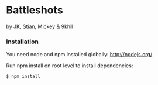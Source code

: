 # Battleshots
by JK, Stian, Mickey & 9khil

### Installation

You need node and npm installed globally: http://nodejs.org/

Run npm install on root level to install dependencies:
```sh
$ npm install
```


